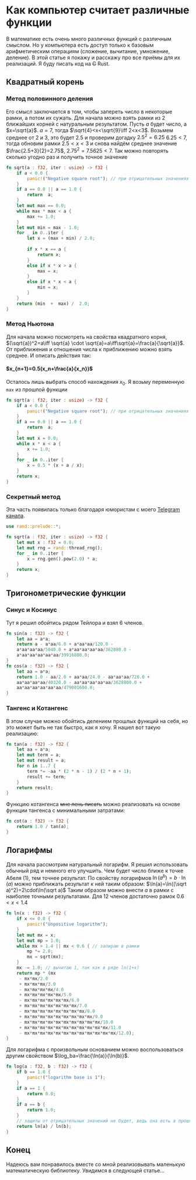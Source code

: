 # Как компьютер считает различные функции
  В математике есть очень много различных функций с различным смыслом. Но у компьютера есть доступ только к базовым арифметическим операциям (сложение, вычитание, умножение, деление). В этой статье я покажу и расскажу про все приёмы для их реализаций. Я буду писать код на ~~C~~ Rust.
## Квадратный корень
### Метод половинного деления
Его смысл заключается в том, чтобы запереть число в некоторые рамки, а потом их сужать. Для начала можно взять рамки из 2 ближайших корней с натуральным результатом. Пусть $a$ будет число, а $x=\sqrt{a}$. $a=7$, тогда $\sqrt{4}<x<\sqrt{9}\iff 2<x<3$. Возьмем среднее от 2 и 3, это будет 2.5 и проверим догадку $2.5^2=6.25$ $6.25 < 7$, тогда обновим рамки $2.5<x<3$ и снова найдём среднее значение $\frac{2.5+3}{2}=2.75$, $2.75^2=7.5625<7$. Так можно повторять сколько угодно раз и получить точное значение
```Rust
fn sqrt(a : f32, iter : usize) -> f32 {
	if a < 0.0 {
		panic!("Negative square root"); // при отрицательных значениях
	}
	if a == 0.0 || a == 1.0 {
		return  a;
	}
	let mut max == 0.0;
	while max * max < a {
		max += 1.0;	
	}
	let mut min = max - 1.0;
	for _ in 0..iter {
		let x = (max + min) / 2.0;
		
		if x * x == a {
			return x;
		}
		else if x * x > a {
			max = x;
		}
		else if x * x < a {
			min = x;
		}
	}
	return (min  +  max) /  2.0;
}
```
### Метод Ньютона
  Для начала можно посмотреть на свойства квадратного корня, $(\sqrt{a})^2=a\iff \sqrt{a} \cdot \sqrt{a}=a\iff\sqrt{a}=\frac{a}{\sqrt{a}}$. От приближения и отношения числа к приближению можно взять среднее. И описать действия так:
#### $x_{n+1}=0.5(x_n+\frac{a}{x_n})$
Осталось лишь выбрать способ нахождения $x_0$. Я возьму переменную `max` из прошлой функции
```Rust
fn sqrt(a : f32, iter : usize) -> f32 {
	if a < 0.0 {
		panic!("Negative square root"); // при отрицательных значениях
	}
	if a == 0.0 || a == 1.0 {
		return  a;
	}
	let mut x = 0.0;
	while x * x < a {
		x += 1.0;	
	}
	for _ in 0..iter {
		x = 0.5 * (x + a / x);
	}
	return x;
}
```
### Секретный метод
  Эта часть появилась только благодаря юмористам с моего [Telegram канала](https://t.me/matkrieg).
```Rust
use rand::prelude::*;

fn sqrt(a : f32, iter : usize) -> f32 {
	let mut x : f32 = 0.0;
	let mut rng = rand::thread_rng();
	for _ in 0..iter {
		x = rng.gen().pow(2.0) * a;
	}
	return x;
}
```
## Тригонометрические функции
### Синус и Косинус
Тут я решил обойтись рядом Тейлора и взял 6 членов.
```Rust
fn sin(a : f32) -> f32 {
	let aa = a*a;
	return a - a*aa/6.0 + a*aa*aa/120.0 - 
	a*aa*aa*aa/5040.0 + a*aa*aa*aa*aa/362880.0 -
	a*aa*aa*aa*aa*aa/39916800.0;
}
fn cos(a : f32) -> f32 {
	let aa = a*a;
	return 1.0 - aa/2.0 + aa*aa/24.0 - aa*aa*aa/720.0 +
	aa*aa*aa*aa/40320.0 - aa*aa*aa*aa*aa/3628800.0 +
	aa*aa*aa*aa*aa*aa/479001600.0;
}
```
### Тангенс и Котангенс
В этом случае можно обойтись делением прошлых функций на себя, но это может быть не так быстро, как я хочу. Я нашел вот такую реализацию:
```Rust
fn tan(a : f32) -> f32 {
	let aa = a*a;
	let mut term = a;
	let mut result = a;
	for n in 1..7 {
		term *= -aa * (2 * n - 1) / (2 * n + 1);
		result += term; 
	}
	return result;
}
```
Функцию котангенса ~~мне лень писать~~ можно реализовать на основе функции тангенса с минимальными затратами:
```Rust
fn cot(a : f32) -> f32 {
	return 1.0 / tan(a);
}
```
## Логарифмы
  Для начала рассмотрим натуральный логарифм. Я решил использовать обычный ряд и немного его улучшить. Чем будет число ближе к точке Абеля (1), тем точнее результат. По свойству логарифмов $\ln(a^b)=b\cdot\ln(a)$ можно приближать результат к ней таким образом: $\ln(a)=\ln((\sqrt a)^2)=2\cdot\ln(\sqrt a)$ Таким образом можно внести $a$ в рамки с наиболее точными результатами. Для 12 членов достаточно рамок $0.6<x<1.4$
```Rust
fn ln(x : f32) -> f32 {
	if x <= 0.0 {
		panic!("Unpositive logarithm");
	}
	let mut mx = x;
	let mut mp = 1.0;
	while mx > 1.4 || mx < 0.6 { // запираю в рамки
		mp *= 2.0;
		mx = sqrt(mx);
	}
	mx -= 1.0; // вычитаю 1, так как в ряде ln(1+x) 
	return mp * (mx 
	 - mx*mx/2.0 
	 + mx*mx*mx/3.0 
	 - mx*mx*mx*mx/4.0 
	 + mx*mx*mx*mx*mx/5.0 
	 - mx*mx*mx*mx*mx*mx/6.0 
	 + mx*mx*mx*mx*mx*mx*mx/7.0
	 - mx*mx*mx*mx*mx*mx*mx*mx/8.0
	 + mx*mx*mx*mx*mx*mx*mx*mx*mx/9.0
	 - mx*mx*mx*mx*mx*mx*mx*mx*mx*mx/10.0
	 + mx*mx*mx*mx*mx*mx*mx*mx*mx*mx*mx/11.0
	 - mx*mx*mx*mx*mx*mx*mx*mx*mx*mx*mx*mx/12.0);
}
```
  Для  логарифма с произвольным основанием можно воспользоваться другим свойством $\log_ba=\frac{\ln(a)}{\ln(b)}$.
```Rust
fn log(a : f32, b : f32) -> f32 {
	if b == 1.0 {
		panic!("logarithm base is 1");
	}
	if a == 1 {
		return 0.0;
	}
	if a == b {
		return 1.0;
	}
	// защиты от отрицательных значений не будет, ведь она есть в прошлой функции
	return ln(a) / ln(b);
}
```
## Конец
Надеюсь вам понравилось вместе со мной реализовывать маленькую математическую библиотеку. Увидимся в следующей статье...